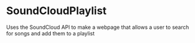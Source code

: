 # SoundCloudPlaylist
Uses the SoundCloud API to make a webpage that allows a user to search for songs and add them to a playlist
